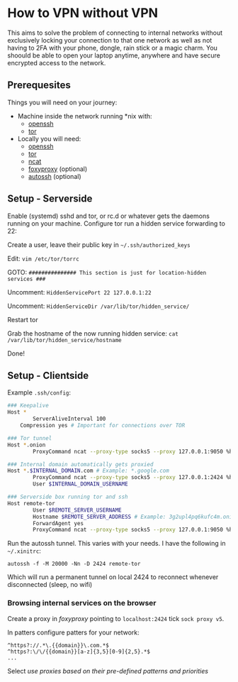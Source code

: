 # How to VPN without VPN
This aims to solve the problem of connecting to internal networks without exclusively locking your connection to that one network as well as not having to 2FA with your phone, dongle, rain stick or a magic charm. You shoould be able to open your laptop anytime, anywhere and have secure encrypted access to the network.

## Prerequesites
Things you will need on your journey:

  - Machine inside the network running *nix with:
      * [openssh](http://www.openssh.com/)
      * [tor](https://www.torproject.org/)
  - Locally you will need: 
      * [openssh](http://www.openssh.com/)
      * [tor](https://www.torproject.org/)
      * [ncat](https://nmap.org/ncat/)
      * [foxyproxy](http://getfoxyproxy.org/) (optional)
      * [autossh](http://www.harding.motd.ca/autossh/) (optional)

## Setup - Serverside
Enable (systemd) sshd and tor, or rc.d or whatever gets the daemons running on your machine. Configure tor run a hidden service forwarding to 22:

Create a user, leave their public key in `~/.ssh/authorized_keys`

Edit: `vim /etc/tor/torrc`

GOTO: `############### This section is just for location-hidden services ###`

Uncomment: `HiddenServicePort 22 127.0.0.1:22`

Uncomment: `HiddenServiceDir /var/lib/tor/hidden_service/`

Restart tor

Grab the hostname of the now running hidden service: `cat /var/lib/tor/hidden_service/hostname`

Done!

## Setup - Clientside
Example `.ssh/config`:
```sh
### Keepalive
Host *
        ServerAliveInterval 100
	Compression yes # Important for connections over TOR

### Tor tunnel
Host *.onion
        ProxyCommand ncat --proxy-type socks5 --proxy 127.0.0.1:9050 %h %p

### Internal domain automatically gets proxied
Host *.$INTERNAL_DOMAIN.com # Example: *.google.com
        ProxyCommand ncat --proxy-type socks5 --proxy 127.0.0.1:2424 %h %p
        User $INTERNAL_DOMAIN_USERNAME

### Serverside box running tor and ssh
Host remote-tor
        User $REMOTE_SERVER_USERNAME
        Hostname $REMOTE_SERVER_ADDRESS # Example: 3g2upl4pq6kufc4m.onion
        ForwardAgent yes
        ProxyCommand ncat --proxy-type socks5 --proxy 127.0.0.1:9050 %h %p
```

Run the autossh tunnel. This varies with your needs. I have the following in `~/.xinitrc`:

`autossh -f -M 20000 -Nn -D 2424 remote-tor`

Which will run a permanent tunnel on local 2424 to reconnect whenever disconnected (sleep, no wifi)

### Browsing internal services on the browser 

Create a proxy in *foxyproxy* pointing to `localhost:2424` tick `sock proxy v5`.

In patters configure patters for your network:

```
^https?://.*\.{{domain}}\.com.*$
^https?:\/\/{{domain}}[a-z]{3,5}[0-9]{2,5}.*$
...
```
Select *use proxies based on their pre-defined patterns and priorities*

